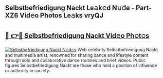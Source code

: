 ## Selbstbefriedigung Nackt Le𝚊k𝚎d N𝚞𝚍e - Part-XZ6 Vid𝚎o Photos Le𝚊ks vryQJ

# <h2><a href="http://fb5a0b6.evod.top/?m=Selbstbefriedigung+Nackt">🔗 👉🔴 Selbstbefriedigung Nackt Vid𝚎o Ph𝚘t𝚘s</a></h2>

[![Selbstbefriedigung Nackt N𝚞d𝚎s](https://i.imgur.com/8V9OHl7.gif)](http://fb5a0b6.evod.top/?m=Selbstbefriedigung+Nackt)
Web celebrity Selbstbefriedigung Nackt and multimedia artist, renowned for sharing dance and lifestyle content through solo and collaborative dance routines and brief videos. Public figures Selbstbefriedigung Nackt are those who hold a position of influence or authority in society. 
